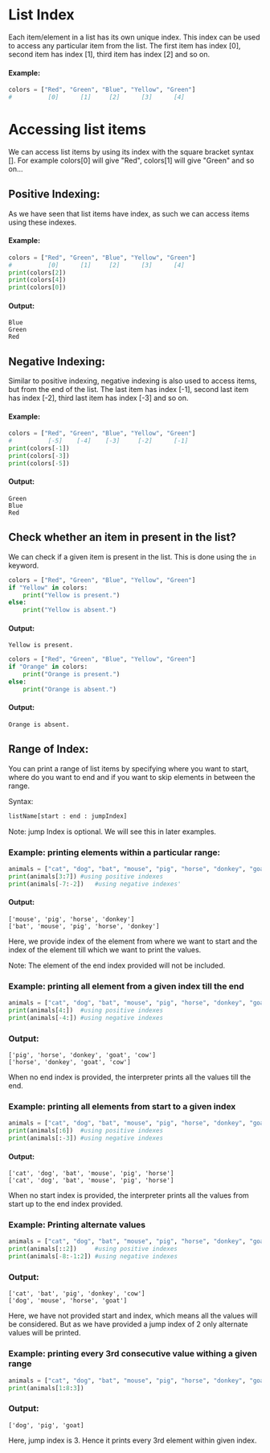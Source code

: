 # List Index
Each item/element in a list has its own unique index. This index can be used to access any particular item from the list. The first item has index [0], second item has index [1], third item has index [2] and so on.

#### Example:
```python
colors = ["Red", "Green", "Blue", "Yellow", "Green"]
#          [0]      [1]     [2]      [3]      [4]
 ```

# Accessing list items
 We can access list items by using its index with the square bracket syntax []. For example colors[0] will give "Red", colors[1] will give "Green" and so on...

## Positive Indexing:
As we have seen that list items have index, as such we can access items using these indexes.

#### Example:
```python
colors = ["Red", "Green", "Blue", "Yellow", "Green"]
#          [0]      [1]     [2]      [3]      [4]
print(colors[2])
print(colors[4])
print(colors[0])
```
#### Output:
```
Blue
Green
Red
 ```

## Negative Indexing:
Similar to positive indexing, negative indexing is also used to access items, but from the end of the list. The last item has index [-1], second last item has index [-2], third last item has index [-3] and so on.

#### Example:
```python
colors = ["Red", "Green", "Blue", "Yellow", "Green"]
#          [-5]    [-4]    [-3]     [-2]      [-1]
print(colors[-1])
print(colors[-3])
print(colors[-5])
```
#### Output:
```
Green
Blue
Red
```

## Check whether an item in present in the list?
We can check if a given item is present in the list. This is done using the `in` keyword.
```python
colors = ["Red", "Green", "Blue", "Yellow", "Green"]
if "Yellow" in colors:
    print("Yellow is present.")
else:
    print("Yellow is absent.")
  ```
#### Output:

```
Yellow is present.
```
 
```python
colors = ["Red", "Green", "Blue", "Yellow", "Green"]
if "Orange" in colors:
    print("Orange is present.")
else:
    print("Orange is absent.")
```
#### Output:
```
Orange is absent.
```

## Range of Index:
You can print a range of list items by specifying where you want to start, where do you want to end and if you want to skip elements in between the range. 

Syntax:
```python
listName[start : end : jumpIndex]
```
Note: jump Index is optional. We will see this in later examples.

 

### Example: printing elements within a particular range:
```python
animals = ["cat", "dog", "bat", "mouse", "pig", "horse", "donkey", "goat", "cow"]
print(animals[3:7])	#using positive indexes
print(animals[-7:-2])	#using negative indexes'
```
#### Output:
```
['mouse', 'pig', 'horse', 'donkey']
['bat', 'mouse', 'pig', 'horse', 'donkey']
```
Here, we provide index of the element from where we want to start and the index of the element till which we want to print the values.

Note: The element of the end index provided will not be included. 

 

### Example: printing all element from a given index till the end
```python
animals = ["cat", "dog", "bat", "mouse", "pig", "horse", "donkey", "goat", "cow"]
print(animals[4:])	#using positive indexes
print(animals[-4:])	#using negative indexes
```
### Output:
```
['pig', 'horse', 'donkey', 'goat', 'cow']
['horse', 'donkey', 'goat', 'cow']
```
When no end index is provided, the interpreter prints all the values till the end.

 

### Example: printing all elements from start to a given index
```python
animals = ["cat", "dog", "bat", "mouse", "pig", "horse", "donkey", "goat", "cow"]
print(animals[:6])	#using positive indexes
print(animals[:-3])	#using negative indexes
```
#### Output:
```
['cat', 'dog', 'bat', 'mouse', 'pig', 'horse']
['cat', 'dog', 'bat', 'mouse', 'pig', 'horse']
```
When no start index is provided, the interpreter prints all the values from start up to the end index provided. 

 

### Example: Printing alternate values
```python
animals = ["cat", "dog", "bat", "mouse", "pig", "horse", "donkey", "goat", "cow"]
print(animals[::2])		#using positive indexes
print(animals[-8:-1:2])	#using negative indexes
```
### Output:
```
['cat', 'bat', 'pig', 'donkey', 'cow']
['dog', 'mouse', 'horse', 'goat']
```
Here, we have not provided start and index, which means all the values will be considered. But as we have provided a jump index of 2 only alternate values will be printed. 

 

### Example: printing every 3rd consecutive value withing a given range
```python
animals = ["cat", "dog", "bat", "mouse", "pig", "horse", "donkey", "goat", "cow"]
print(animals[1:8:3])
```
### Output:
```
['dog', 'pig', 'goat]
```
Here, jump index is 3. Hence it prints every 3rd element within given index.
